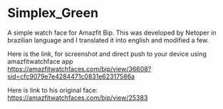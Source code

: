 # Simplex_Green
A simple watch face for Amazfit Bip. This was developed by Netoper in brazilian language and I translated it into english and modified a few.

Here is the link, for screenshot and direct push to your device using amazfitwatchface app</br> 
https://amazfitwatchfaces.com/bip/view/36608?sid=cfc9079e7e4284471c0831e62317586a

Here is link to his original face:
https://amazfitwatchfaces.com/bip/view/25383
